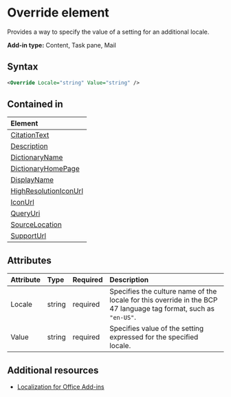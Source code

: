 # Override element

Provides a way to specify the value of a setting for an additional locale.

**Add-in type:** Content, Task pane, Mail

## Syntax

```XML
<Override Locale="string" Value="string" />
```

## Contained in

|**Element**|
|:-----|
|[CitationText](citationtext.md)|
|[Description](description.md)|
|[DictionaryName](dictionaryname.md)|
|[DictionaryHomePage](dictionaryhomepage.md)|
|[DisplayName](displayname.md)|
|[HighResolutionIconUrl](highresolutioniconurl.md)|
|[IconUrl](iconurl.md)|
|[QueryUri](queryuri.md)|
|[SourceLocation](sourcelocation.md)|
|[SupportUrl](supporturl.md)|

## Attributes

|**Attribute**|**Type**|**Required**|**Description**|
|:-----|:-----|:-----|:-----|
|Locale|string|required|Specifies the culture name of the locale for this override in the BCP 47 language tag format, such as  `"en-US"`.|
|Value|string|required|Specifies value of the setting expressed for the specified locale.|

## Additional resources

- [Localization for Office Add-ins](https://docs.microsoft.com/en-us/office/dev/add-ins/develop/localization)
    

